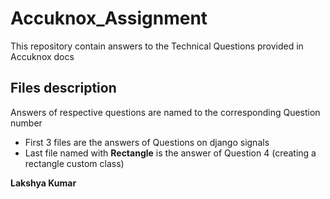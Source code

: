 # Accuknox_Assignment

This repository contain answers to the Technical Questions provided in Accuknox docs

## Files description
Answers of respective questions are named to the corresponding Question number
- First 3 files are the answers of Questions on django signals
- Last file named with **Rectangle** is the answer of Question 4 (creating a rectangle custom class)

  
**Lakshya Kumar**
